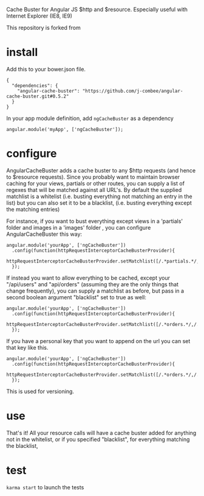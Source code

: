 Cache Buster for Angular JS $http and $resource.
Especially useful with Internet Explorer (IE8, IE9)

This repository is forked from 

# install

Add this to your bower.json file.

    {
      "dependencies": {
        "angular-cache-buster": "https://github.com/j-combee/angular-cache-buster.git#0.5.2"
      }
    }


In your app module definition, add `ngCacheBuster` as a dependency

    angular.module('myApp', ['ngCacheBuster']);

# configure

AngularCacheBuster adds a cache buster to any $http requests (and hence to $resource requests).
Since you probably want to maintain browser caching for your views, partials or other routes, you can supply a list of regexes that will be matched against all URL's. By default the supplied matchlist is a whitelist (i.e. busting everything not matching an entry in the list) but you can also set it to be a blacklist, (i.e. busting everything except the matching entries)

For instance, if you want to bust everything except views in a 'partials' folder and images in a 'images' folder , you can configure AngularCacheBuster this way:

    angular.module('yourApp', ['ngCacheBuster'])
      .config(function(httpRequestInterceptorCacheBusterProvider){
        httpRequestInterceptorCacheBusterProvider.setMatchlist([/.*partials.*/,/.*images.*/]);
      });

If instead you want to allow everything to be cached, except your "/api/users" and "api/orders" (assuming they are the only things that change frequently), you can supply a matchlist as before, but pass in a second boolean argument "blacklist" set to true as well:


    angular.module('yourApp', ['ngCacheBuster'])
      .config(function(httpRequestInterceptorCacheBusterProvider){
        httpRequestInterceptorCacheBusterProvider.setMatchlist([/.*orders.*/,/.*users.*/],true);
      });

If you have a personal key that you want to append on the url you can set that key like this.


    angular.module('yourApp', ['ngCacheBuster'])
      .config(function(httpRequestInterceptorCacheBusterProvider){
        httpRequestInterceptorCacheBusterProvider.setMatchlist([/.*orders.*/,/.*users.*/],true).setCustomKey('YourOwnKey');
      });

This is used for versioning.


# use

That's it! All your resource calls will have a cache buster added for anything not in the whitelist, or if you specified "blacklist", for everything matching the blacklist,

# test
`karma start` to launch the tests
